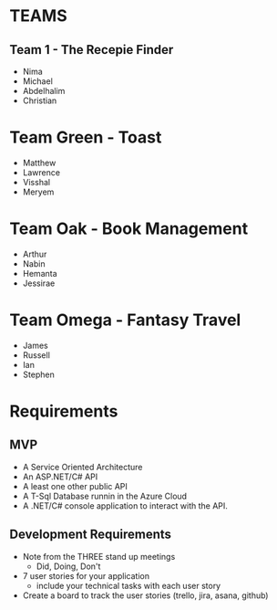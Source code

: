 # TEAMS

## Team 1 - The Recepie Finder
- Nima
- Michael
- Abdelhalim
- Christian

# Team Green - Toast
- Matthew
- Lawrence
- Visshal
- Meryem

# Team Oak - Book Management
- Arthur
- Nabin
- Hemanta
- Jessirae

# Team Omega - Fantasy Travel
- James
- Russell
- Ian
- Stephen

# Requirements
## MVP
- A Service Oriented Architecture
- An ASP.NET/C# API
- A least one other public API
- A T-Sql Database runnin in the Azure Cloud
- A .NET/C# console application to interact with the API.

## Development Requirements
- Note from the THREE stand up meetings
    - Did, Doing, Don't
- 7 user stories for your application
    - include your technical tasks with each user story
- Create a board to track the user stories (trello, jira, asana, github)